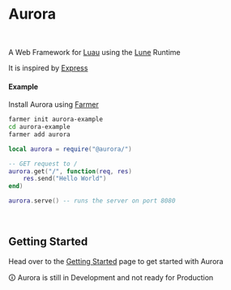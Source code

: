 <h1 align="left">Aurora</h1>

<br/>

A Web Framework for [Luau](https://luau-lang.org) using the [Lune](https://github.com/lune-org/lune) Runtime

It is inspired by [Express](https://expressjs.com)

#### Example

Install Aurora using [Farmer](https://github.com/jonasarensmann/farmer)

```bash
farmer init aurora-example
cd aurora-example
farmer add aurora
```

```lua
local aurora = require("@aurora/")

-- GET request to /
aurora.get("/", function(req, res)
    res.send("Hello World")
end)

aurora.serve() -- runs the server on port 8080
```

<br />

## Getting Started

Head over to the [Getting Started](https://docs.page/jonasarensmann/aurora/getting-started) page to get started with Aurora

🛈 Aurora is still in Development and not ready for Production
